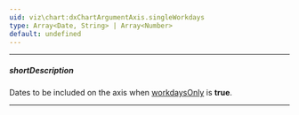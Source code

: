 ```yaml
---
uid: viz\chart:dxChartArgumentAxis.singleWorkdays
type: Array<Date, String> | Array<Number>
default: undefined
---
```

---
##### shortDescription
Dates to be included on the axis when [workdaysOnly](/api-reference/10%20UI%20Components/dxChart/1%20Configuration/argumentAxis/workdaysOnly.md '/Documentation/ApiReference/UI_Components/dxChart/Configuration/argumentAxis/#workdaysOnly') is **true**.

---
<!--
#####See Also#####
- [workWeek](/api-reference/10%20UI%20Components/dxChart/1%20Configuration/argumentAxis/workWeek.md '/Documentation/ApiReference/UI_Components/dxChart/Configuration/argumentAxis/#workWeek')
-->